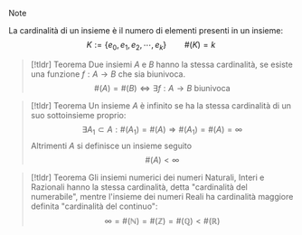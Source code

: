 >[!note]
>La cardinalità di un insieme è il numero di elementi presenti in un insieme:
>$$K:=\{e_{0},e_{1},e_{2},\cdots,e_{k}\}\qquad \text{\#}(K)=k$$

>[!tldr] Teorema
>Due insiemi $A$ e $B$ hanno la stessa cardinalità, se esiste una funzione $f: A\to B$ che sia biunivoca.
>$$\text{\#}(A)=\text{\#}(B)\iff\exists f:A\to B \text{ biunivoca}$$

>[!tldr] Teorema
>Un insieme $A$ è infinito se ha la stessa cardinalità di un suo sottoinsieme proprio: $$\exists A_{1}\subset A: \text{\#}(A_{1})=\text{\#}(A)\Longrightarrow \text{\#}(A_{1})=\text{\#}(A)=\infty$$
>Altrimenti $A$ si definisce un insieme seguito $$\text{\#}(A)<\infty$$

>[!tldr] Teorema
>Gli insiemi numerici dei numeri Naturali, Interi e Razionali hanno la stessa cardinalità, detta "cardinalità del numerabile", mentre l'insieme dei numeri Reali ha cardinalità maggiore definita "cardinalità del continuo": $$\infty=\text{\#}(\mathbb{N})=\text{\#}(\mathbb{Z})=\text{\#}(\mathbb{Q})<\text{\#}(\mathbb{R})$$

